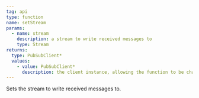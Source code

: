 ```yaml
---
tag: api
type: function
name: setStream
params:
  - name: stream
    description: a stream to write received messages to
    type: Stream
returns:
  type: PubSubClient*
  values:
    - value: PubSubClient*
      description: the client instance, allowing the function to be chained
---
```


Sets the stream to write received messages to.

